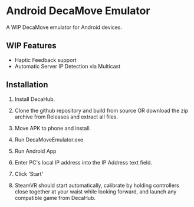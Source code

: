 # Android DecaMove Emulator
A WIP DecaMove emulator for Android devices. 

## WIP Features

- Haptic Feedback support
- Automatic Server IP Detection via Multicast

## Installation

1. Install DecaHub.

2. Clone the github repository and build from source OR download the zip archive from Releases and extract all files.

3. Move APK to phone and install.

4. Run DecaMoveEmulator.exe

5. Run Android App

6. Enter PC's local IP address into the IP Address text field.

7. Click 'Start'

6. SteamVR should start automatically, calibrate by holding controllers close together at your waist while looking forward, and launch any compatible game from DecaHub. 


